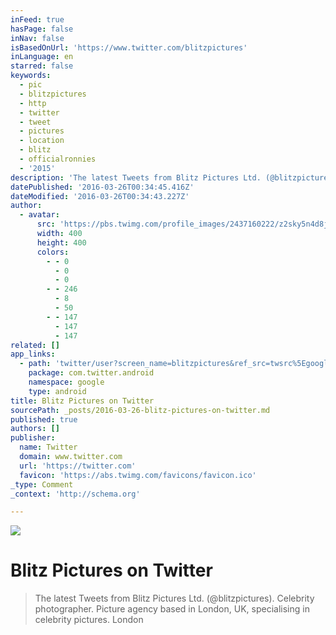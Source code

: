 ```yaml
---
inFeed: true
hasPage: false
inNav: false
isBasedOnUrl: 'https://www.twitter.com/blitzpictures'
inLanguage: en
starred: false
keywords:
  - pic
  - blitzpictures
  - http
  - twitter
  - tweet
  - pictures
  - location
  - blitz
  - officialronnies
  - '2015'
description: 'The latest Tweets from Blitz Pictures Ltd. (@blitzpictures). Celebrity photographer. Picture agency based in London, UK, specialising in celebrity pictures. London'
datePublished: '2016-03-26T00:34:45.416Z'
dateModified: '2016-03-26T00:34:43.227Z'
author:
  - avatar:
      src: 'https://pbs.twimg.com/profile_images/2437160222/z2sky5n4d8jiapurptf7_400x400.png'
      width: 400
      height: 400
      colors:
        - - 0
          - 0
          - 0
        - - 246
          - 8
          - 50
        - - 147
          - 147
          - 147
related: []
app_links:
  - path: 'twitter/user?screen_name=blitzpictures&ref_src=twsrc%5Egoogle%7Ctwcamp%5Eandroidseo%7Ctwgr%5Eprofile'
    package: com.twitter.android
    namespace: google
    type: android
title: Blitz Pictures on Twitter
sourcePath: _posts/2016-03-26-blitz-pictures-on-twitter.md
published: true
authors: []
publisher:
  name: Twitter
  domain: www.twitter.com
  url: 'https://twitter.com'
  favicon: 'https://abs.twimg.com/favicons/favicon.ico'
_type: Comment
_context: 'http://schema.org'

---
```

![](https://the-grid-user-content.s3-us-west-2.amazonaws.com/2cba91d4-75ad-4a1a-8fda-e5ad845deec0.jpg)

# Blitz Pictures on Twitter

> The latest Tweets from Blitz Pictures Ltd. (@blitzpictures). Celebrity photographer. Picture agency based in London, UK, specialising in celebrity pictures. London